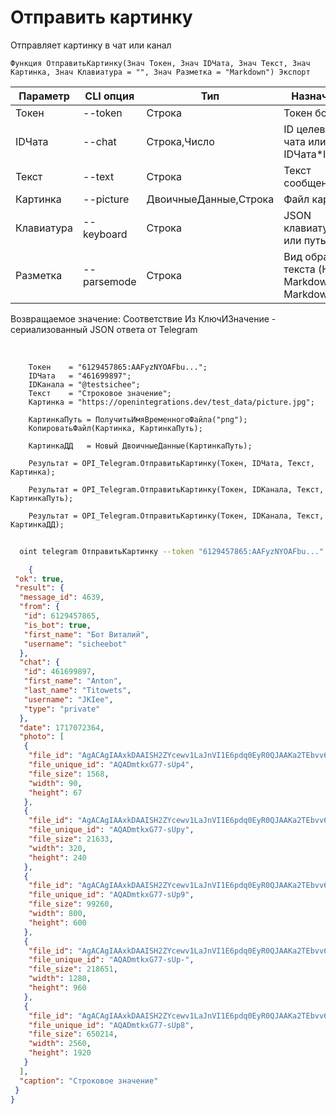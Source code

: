 ﻿---
sidebar_position: 2
---

# Отправить картинку
 Отправляет картинку в чат или канал



`Функция ОтправитьКартинку(Знач Токен, Знач IDЧата, Знач Текст, Знач Картинка, Знач Клавиатура = "", Знач Разметка = "Markdown") Экспорт`

  | Параметр | CLI опция | Тип | Назначение |
  |-|-|-|-|
  | Токен | --token | Строка | Токен бота |
  | IDЧата | --chat | Строка,Число | ID целевого чата или IDЧата*IDТемы |
  | Текст | --text | Строка | Текст сообщения |
  | Картинка | --picture | ДвоичныеДанные,Строка | Файл картинки |
  | Клавиатура | --keyboard | Строка | JSON клавиатуры или путь к .json |
  | Разметка | --parsemode | Строка | Вид обработки текста (HTML, Markdown, MarkdownV2) |

  
  Возвращаемое значение:   Соответствие Из КлючИЗначение - сериализованный JSON ответа от Telegram

<br/>




```bsl title="Пример кода"
    Токен    = "6129457865:AAFyzNYOAFbu...";
    IDЧата   = "461699897";
    IDКанала = "@testsichee";
    Текст    = "Строковое значение";
    Картинка = "https://openintegrations.dev/test_data/picture.jpg";

    КартинкаПуть = ПолучитьИмяВременногоФайла("png");
    КопироватьФайл(Картинка, КартинкаПуть);

    КартинкаДД   = Новый ДвоичныеДанные(КартинкаПуть);

    Результат = OPI_Telegram.ОтправитьКартинку(Токен, IDЧата, Текст, Картинка);

    Результат = OPI_Telegram.ОтправитьКартинку(Токен, IDКанала, Текст, КартинкаПуть);

    Результат = OPI_Telegram.ОтправитьКартинку(Токен, IDКанала, Текст, КартинкаДД);
```



```sh title="Пример команды CLI"
    
  oint telegram ОтправитьКартинку --token "6129457865:AAFyzNYOAFbu..." --chat "461699897" --text "Строковое значение" --picture "https://openintegrations.dev/test_data/picture.jpg" --keyboard %keyboard% --parsemode %parsemode%

```

```json title="Результат"
    {
 "ok": true,
 "result": {
  "message_id": 4639,
  "from": {
   "id": 6129457865,
   "is_bot": true,
   "first_name": "Бот Виталий",
   "username": "sicheebot"
  },
  "chat": {
   "id": 461699897,
   "first_name": "Anton",
   "last_name": "Titowets",
   "username": "JKIee",
   "type": "private"
  },
  "date": 1717072364,
  "photo": [
   {
    "file_id": "AgACAgIAAxkDAAISH2ZYcewv1LaJnVI1E6pdq0EyR0QJAAKa2TEbvv6xSgxyd39G8AuyAQADAgADcwADNQQ",
    "file_unique_id": "AQADmtkxG77-sUp4",
    "file_size": 1568,
    "width": 90,
    "height": 67
   },
   {
    "file_id": "AgACAgIAAxkDAAISH2ZYcewv1LaJnVI1E6pdq0EyR0QJAAKa2TEbvv6xSgxyd39G8AuyAQADAgADbQADNQQ",
    "file_unique_id": "AQADmtkxG77-sUpy",
    "file_size": 21633,
    "width": 320,
    "height": 240
   },
   {
    "file_id": "AgACAgIAAxkDAAISH2ZYcewv1LaJnVI1E6pdq0EyR0QJAAKa2TEbvv6xSgxyd39G8AuyAQADAgADeAADNQQ",
    "file_unique_id": "AQADmtkxG77-sUp9",
    "file_size": 99260,
    "width": 800,
    "height": 600
   },
   {
    "file_id": "AgACAgIAAxkDAAISH2ZYcewv1LaJnVI1E6pdq0EyR0QJAAKa2TEbvv6xSgxyd39G8AuyAQADAgADeQADNQQ",
    "file_unique_id": "AQADmtkxG77-sUp-",
    "file_size": 218651,
    "width": 1280,
    "height": 960
   },
   {
    "file_id": "AgACAgIAAxkDAAISH2ZYcewv1LaJnVI1E6pdq0EyR0QJAAKa2TEbvv6xSgxyd39G8AuyAQADAgADdwADNQQ",
    "file_unique_id": "AQADmtkxG77-sUp8",
    "file_size": 650214,
    "width": 2560,
    "height": 1920
   }
  ],
  "caption": "Строковое значение"
 }
}

```
